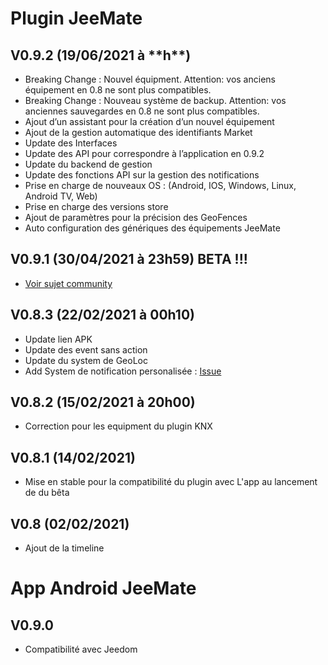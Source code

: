 Plugin JeeMate
==============================

## V0.9.2 (19/06/2021 à \*\*h\*\*)
* Breaking Change : Nouvel équipment. Attention: vos anciens équipement en 0.8 ne sont plus compatibles.
* Breaking Change : Nouveau système de backup. Attention: vos anciennes sauvegardes en 0.8 ne sont plus compatibles.
* Ajout d’un assistant pour la création d’un nouvel équipement
* Ajout de la gestion automatique des identifiants Market
* Update des Interfaces
* Update des API pour correspondre à l’application en 0.9.2
* Update du backend de gestion
* Update des fonctions API sur la gestion des notifications
* Prise en charge de nouveaux OS : (Android, IOS, Windows, Linux, Android TV, Web)
* Prise en charge des versions store
* Ajout de paramètres pour la précision des GeoFences
* Auto configuration des génériques des équipements JeeMate

## V0.9.1 (30/04/2021 à 23h59) BETA !!!
- [Voir sujet community](https://community.jeedom.com/t/jeemate-version-0-9-0-android-ios-et-le-debut-de-la-personnalisation/60221?u=titi_titi)

## V0.8.3 (22/02/2021 à 00h10)
* Update lien APK
* Update des event sans action
* Update du system de GeoLoc
* Add System de notification personalisée : [Issue](https://github.com/JeeMateTeam/JeeMate-Project/issues/72)

## V0.8.2 (15/02/2021 à 20h00)
* Correction pour les equipment du plugin KNX

## V0.8.1 (14/02/2021)
* Mise en stable pour la compatibilité du plugin avec L'app au lancement de du bêta

## V0.8 (02/02/2021)
* Ajout de la timeline

App Android JeeMate
==============================

V0.9.0
-

* Compatibilité avec Jeedom
